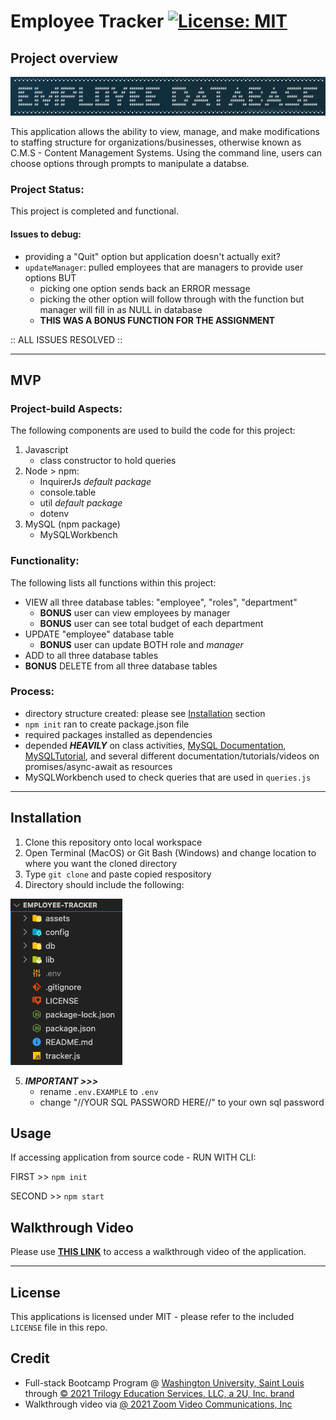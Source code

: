 # Employee Tracker  [![License: MIT](https://img.shields.io/badge/License-MIT-yellow.svg)](https://opensource.org/licenses/MIT)

## Project overview

![Employee Database](./assets/images/app-banner.png)

This application allows the ability to view, manage, and make modifications to staffing structure for organizations/businesses, otherwise known as C.M.S - Content Management Systems. Using the command line, users can choose options through prompts to manipulate a databse.

### Project Status:

This project is completed and functional.

#### Issues to debug:
* providing a "Quit" option but application doesn't actually exit?
* `updateManager`: pulled employees that are managers to provide user options BUT
    - picking one option sends back an ERROR message
    - picking the other option will follow through with the function but manager will fill in as NULL in database
    - **THIS WAS A BONUS FUNCTION FOR THE ASSIGNMENT**

:: ALL ISSUES RESOLVED ::

****

## MVP

### Project-build Aspects:

The following components are used to build the code for this project:

1. Javascript
    * class constructor to hold queries
2. Node > npm:
    * InquirerJs *default package*
    * console.table
    * util *default package*
    * dotenv
3. MySQL (npm package)
    * MySQLWorkbench

### Functionality:

The following lists all functions within this project:

* VIEW all three database tables: "employee", "roles", "department"
    - **BONUS** user can view employees by manager
    - **BONUS** user can see total budget of each department
* UPDATE "employee" database table
    - **BONUS** user can update BOTH role and *manager*
* ADD to all three database tables
* **BONUS** DELETE from all three database tables

### Process:
* directory structure created: please see [Installation](#Installation) section
* `npm init` ran to create package.json file
* required packages installed as dependencies
* depended ***HEAVILY*** on class activities, [MySQL Documentation](https://dev.mysql.com/doc/refman/8.0/en/), [MySQLTutorial](https://www.mysqltutorial.org/basic-mysql-tutorial.aspx), and several different documentation/tutorials/videos on promises/async-await as resources
* MySQLWorkbench used to check queries that are used in `queries.js`

****

## Installation

1. Clone this repository onto local workspace
2. Open Terminal (MacOS) or Git Bash (Windows) and change location to where you want the cloned directory
3. Type `git clone` and paste copied respository
4. Directory should include the following:

![Directory Structure:](./assets/images/directory-structure.png)

5. ***IMPORTANT >>>***
    - rename `.env.EXAMPLE` to `.env`
    - change "//YOUR SQL PASSWORD HERE//" to your own sql password

## Usage

If accessing application from source code - RUN WITH CLI:

FIRST >>  `npm init`

SECOND >> `npm start`

## Walkthrough Video

Please use [**THIS LINK**](https://drive.google.com/file/d/1S4Fz214OUmQc-UURzNudbypd6aBnjPbr/view?usp=sharing) to access a walkthrough video of the application.


****

## License

This applications is licensed under MIT - please refer to the included `LICENSE` file in this repo.

## Credit

* Full-stack Bootcamp Program @ [Washington University, Saint Louis](https://bootcamp.tlcenter.wustl.edu/) through [© 2021 Trilogy Education Services, LLC, a 2U, Inc. brand](https://www.trilogyed.com/)
* Walkthrough video via [@ 2021 Zoom Video Communications, Inc](https://zoom.us/)